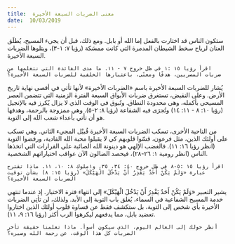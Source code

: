 ```yaml
---
title:  معنى الضربات السبعة الأخيرة
date:  10/03/2019
---
```


ستكون الناس قد اختارت بالفعل إما الله أو بابل. ومع ذلك، قبل أن يجيء المسيح، يُطلَق العنان لرياح سخط الشيطان المدمرة التي كانت ممسَكة (رؤيا ٧: ١-٣)، ويتلوها الضربات السبعة الأخيرة.

`اقرأ رؤيا ١٥ :١ في ظل خروج ٧ - ١١. ما مدى الفائدة التي نتعلمها من ضربات المصريين، هدفًا ومعنًى، باعتبارها الخلفية للضربات السبعة الأخيرة؟`

يُشار للضربات السبعة الأخيرة باسم «الضربات الأخيرة» لأنها تأتي في أقصى نهاية تاريخ الأرض. وعلى النقيض، تستغرق ضربات الأبواق السبعة الفترة الزمنية التي تتضمن العصر المسيحي بأكمله، وهي محدودة النطاق. وتُبوق في الوقت الذي لا يزال يُكرز فيه بالإنجيل (رؤيا ١٠: ٨ - ١١: ١٤) وتُجرَى فيه الشفاعة (رؤيا ٨: ٢-٥). وهي ممزوجة بالرحمة، وهدفها هو أن تأتي بأعداء شعب الله إلى التوبة.

من الناحية الأخرى، تسكب الضربات السبعة الأخيرة قُبيْل المجيء الثاني. وهي تسكب على أولئك الذين، مثل فرعون، قسّوا قلوبهم كي لا يقبلوا محبة الله الفادية، ورفضوا التوبة (انظر رؤيا ١٦: ١١). فالغضب الإلهي هو دينونة الله الصائبة على القرارات التي اتخذها الناس (انظر رومية ١: ٢٦-٢٨)، فيحصد الضالون الآن عواقب اختياراتهم الشخصية.

`اقرأ رؤيا ١٥ :٥-٨ في ظل خروج ٤٠: ٣٤، ٣٥، و١ملوك ٨: ١٠، ١١. ماذا تقترح عبارة «وَلَمْ يَكُنْ أَحَدٌ يَقْدِرُ أَنْ يَدْخُلَ الْهَيْكَلَ» (رؤيا ١٥: ٨) بشأن توقيت الضربات السبعة الأخيرة؟`

يشير التعبير «وَلَمْ يَكُنْ أَحَدٌ يَقْدِرُ أَنْ يَدْخُلَ الْهَيْكَلَ» إلى انتهاء فترة الاختبار. إذ عندما تنتهي خدمة المسيح الشفاعية في السماء، يُغلق باب التوبة إلى الأبد. ولذلك، لن تأتِي الضربات الأخيرة بأي شخص إلى التوبة، بل ستكشف فقط عن قساوة قلوب أولئك الذين اختاروا تعضيد بابل، مما يدفعهم ليكرهوا الرب أكثر (رؤيا ١٦: ٩، ١١).

`أنظر حولك إلى العالم اليوم، الذي سيكون أسوأ. ماذا تعلمنا حقيقة تأخر الضربات كل هذا الوقت، عن رحمة الله وصبره؟`